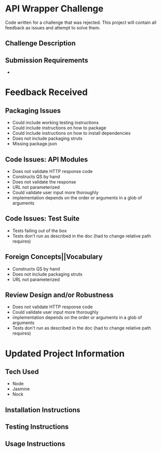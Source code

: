 # API Wrapper Challenge
Code written for a challenge that was rejected. This project will contain all feedback as issues and attempt to solve them.

## Challenge Description


## Submission Requirements
- 

# Feedback Received
## Packaging Issues
- Could include working testing instructions 
- Could include instructions on how to package
- Could include instructions on how to install dependencies
- Does not include packaging struts
- Missing package.json

## Code Issues: API Modules
- Does not validate HTTP response code
- Constructs QS by hand
- Does not validate the response
- URL not parameterized
- Could validate user input more thoroughly
- implementation depends on the order or arguments in a glob of arguments

## Code Issues: Test Suite
- Tests failing out of the box
- Tests don't run as described in the doc (had to change relative path requires)

## Foreign Concepts||Vocabulary
- Constructs QS by hand
- Does not include packaging struts
- URL not parameterized

## Review Design and/or Robustness
- Does not validate HTTP response code
- Could validate user input more thoroughly
- implementation depends on the order or arguments in a glob of arguments
- Tests don't run as described in the doc (had to change relative path requires)

# Updated Project Information

## Tech Used
- Node
- Jasmine
- Nock

## Installation Instructions

## Testing Instructions

## Usage Instructions
